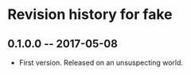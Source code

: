 # Revision history for fake

## 0.1.0.0  -- 2017-05-08

* First version. Released on an unsuspecting world.
